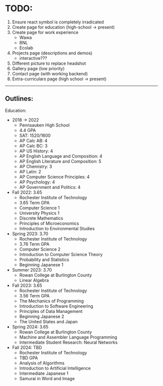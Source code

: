 # TODO:

1. Ensure react symbol is completely irradicated
2. Create page for education (high-school -> present)
3. Create page for work experience
    - Wawa
    - BNL
    - Ecolab
4. Projects page (descriptions and demos)
    - interactive???
5. Different picture to replace headshot
6. Gallery page (low priority)
7. Contact page (with working backend)
8. Extra-curriculars page (high school -> present)

--------------------------------------------------
## Outlines:

Education: 

- 2018 -> 2022
    - Pennsauken High School
    - 4.4 GPA
    - SAT: 1520/1600
    - AP Calc AB: 4
    - AP Calc BC: 3
    - AP US History: 4
    - AP English Language and Composition: 4
    - AP English Literature and Composition: 5
    - AP Chemistry: 3
    - AP Latin: 2
    - AP Computer Science Principles: 4
    - AP Psychology: 4
    - AP Government and Politics: 4
- Fall 2022: 3.65
    - Rochester Institute of Technology
    - 3.65 Term GPA
    - Computer Science 1
    - University Physics 1
    - Discrete Mathematics
    - Principles of Microeconomics
    - Introduction to Environmental Studies
- Spring 2023: 3.70
    - Rochester Institute of Technology
    - 3.76 Term GPA
    - Computer Science 2
    - Introduction to Computer Science Theory
    - Probability and Statistics
    - Beginning Japanese 1
- Summer 2023: 3.70
    - Rowan College at Burlington County
    - Linear Algebra
- Fall 2023: 3.65
    - Rochester Institute of Technology
    - 3.56 Term GPA
    - The Mechanics of Programming
    - Introduction to Software Engineering
    - Principles of Data Management
    - Beginning Japanese 2
    - The United States and Japan
- Spring 2024: 3.65
    - Rowan College at Burlington County
    - Machine and Assembler Language Programming
    - Intermediate Student Research: Neural Networks
- Fall 2024: TBD
    - Rochester Institute of Technology
    - TBD GPA
    - Analysis of Algorithms
    - Introduction to Artificial Intelligence
    - Intermediate Japanese 1
    - Samurai in Word and Image

